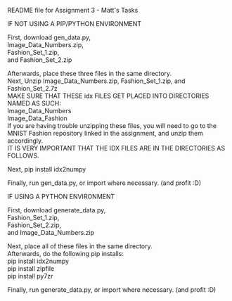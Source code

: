 README file for Assignment 3 - Matt's Tasks

IF NOT USING A PIP/PYTHON ENVIRONMENT  
  
First, download 
gen_data.py,  
Image_Data_Numbers.zip,  
Fashion_Set_1.zip,  
and Fashion_Set_2.zip

Afterwards, place these three files in the same directory.  
Next, Unzip Image_Data_Numbers.zip, Fashion_Set_1.zip, and Fashion_Set_2.7z  
MAKE SURE THAT THESE idx FILES GET PLACED INTO DIRECTORIES NAMED AS SUCH:  
Image_Data_Numbers  
Image_Data_Fashion  
If you are having trouble unzipping these files, you will need to go to the  
MNIST Fashion repository linked in the assignment, and unzip them accordingly.  
IT IS VERY IMPORTANT THAT THE IDX FILES ARE IN THE DIRECTORIES AS FOLLOWS.  
  
Next, pip install idx2numpy  

Finally, run gen_data.py, or import where necessary. (and profit :D)  
  
  
IF USING A PYTHON ENVIRONMENT  
   
First, download 
generate_data.py,  
Fashion_Set_1.zip,  
Fashion_Set_2.zip,  
and Image_Data_Numbers.zip  

Next, place all of these files in the same directory.  
Afterwards, do the following pip installs:  
pip install idx2numpy  
pip install zipfile  
pip install py7zr  

Finally, run generate_data.py, or import where necessary. (and profit :D)
